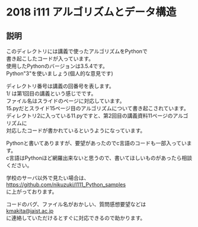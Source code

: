 2018 i111 アルゴリズムとデータ構造
===

## 説明
このディレクトリには講義で使ったアルゴリズムをPythonで  
書き起こしたコードが入っています。  
使用したPythonのバージョンは3.5.4です。  
Python"3"を使いましょう(個人的な意見です)  

ディレクトリ番号は講義の回番号を表します。  
1/ は第1回目の講義という感じでです。  
ファイル名はスライドのページに対応しています。  
15.pyだとスライド15ページ目のアルゴリズムについて書き起こされています。  
ディレクトリ2に入っている11.pyですと、第2回目の講義資料11ページのアルゴリズムに  
対応したコードが書かれているというようになっています。

Pythonと書いてありますが、要望があったのでc言語のコードも一部入っています。  
c言語はPythonほど網羅出来ないと思うので、書いてほしいものがあったら相談ください。

学校のサーバ以外で見たい場合は、  
https://github.com/nikuzuki/I111_Python_samples  
に上がっております。


コードのバグ、ファイル名がおかしい、質問感想要望などは  
kmakita@jaist.ac.jp  
に連絡していただけるとすぐに対応できるので助かります。  
